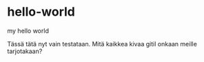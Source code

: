 # hello-world
my hello world

Tässä tätä nyt vain testataan. Mitä kaikkea kivaa gitil onkaan meille tarjotakaan?
